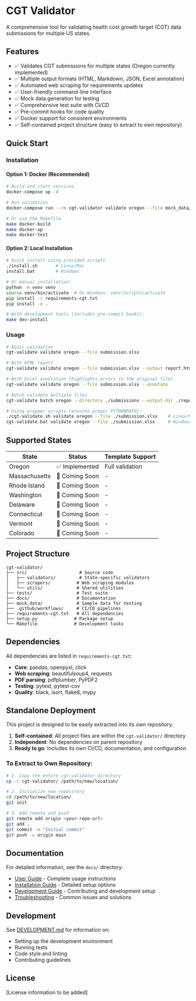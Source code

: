 # CGT Validator

A comprehensive tool for validating health cost growth target (CGT) data submissions for multiple US states.

## Features

- ✅ Validates CGT submissions for multiple states (Oregon currently implemented)
- ✅ Multiple output formats (HTML, Markdown, JSON, Excel annotation)
- ✅ Automated web scraping for requirements updates
- ✅ User-friendly command-line interface
- ✅ Mock data generation for testing
- ✅ Comprehensive test suite with CI/CD
- ✅ Pre-commit hooks for code quality
- ✅ Docker support for consistent environments
- ✅ Self-contained project structure (easy to extract to own repository)

## Quick Start

### Installation

#### Option 1: Docker (Recommended)
```bash
# Build and start services
docker-compose up -d

# Run validation
docker-compose run --rm cgt-validator validate oregon --file mock_data/oregon/test_submission.xlsx

# Or use the Makefile
make docker-build
make docker-up
make docker-test
```

#### Option 2: Local Installation
```bash
# Quick install using provided scripts
./install.sh       # Linux/Mac
install.bat        # Windows

# Or manual installation:
python -m venv venv
source venv/bin/activate  # On Windows: venv\Scripts\activate
pip install -r requirements-cgt.txt
pip install -e .

# With development tools (includes pre-commit hooks):
make dev-install
```

### Usage

```bash
# Basic validation
cgt-validate validate oregon --file submission.xlsx

# With HTML report
cgt-validate validate oregon --file submission.xlsx --output report.html

# With Excel annotation (highlights errors in the original file)
cgt-validate validate oregon --file submission.xlsx --annotate

# Batch validate multiple files
cgt-validate batch oregon --directory ./submissions --output-dir ./reports

# Using wrapper scripts (ensures proper PYTHONPATH):
./cgt-validate.sh validate oregon --file ./submission.xlsx    # Linux/Mac
cgt-validate.bat validate oregon --file ./submission.xlsx     # Windows
```

## Supported States

| State | Status | Template Support |
|-------|--------|------------------|
| Oregon | ✅ Implemented | Full validation |
| Massachusetts | 🚧 Coming Soon | - |
| Rhode Island | 🚧 Coming Soon | - |
| Washington | 🚧 Coming Soon | - |
| Delaware | 🚧 Coming Soon | - |
| Connecticut | 🚧 Coming Soon | - |
| Vermont | 🚧 Coming Soon | - |
| Colorado | 🚧 Coming Soon | - |

## Project Structure

```
cgt-validator/
├── src/                    # Source code
│   ├── validators/         # State-specific validators
│   ├── scrapers/          # Web scraping modules
│   └── utils/             # Shared utilities
├── tests/                 # Test suite
├── docs/                  # Documentation
├── mock_data/             # Sample data for testing
├── .github/workflows/     # CI/CD pipelines
├── requirements-cgt.txt   # All dependencies
├── setup.py              # Package setup
└── Makefile              # Development tasks
```

## Dependencies

All dependencies are listed in `requirements-cgt.txt`:
- **Core**: pandas, openpyxl, click
- **Web scraping**: beautifulsoup4, requests
- **PDF parsing**: pdfplumber, PyPDF2
- **Testing**: pytest, pytest-cov
- **Quality**: black, isort, flake8, mypy

## Standalone Deployment

This project is designed to be easily extracted into its own repository:

1. **Self-contained**: All project files are within the `cgt-validator/` directory
2. **Independent**: No dependencies on parent repository
3. **Ready to go**: Includes its own CI/CD, documentation, and configuration

### To Extract to Own Repository:

```bash
# 1. Copy the entire cgt-validator directory
cp -r cgt-validator/ /path/to/new/location/

# 2. Initialize new repository
cd /path/to/new/location/
git init

# 3. Add remote and push
git remote add origin <your-repo-url>
git add .
git commit -m "Initial commit"
git push -u origin main
```

## Documentation

For detailed information, see the `docs/` directory:
- [User Guide](docs/user_guide.md) - Complete usage instructions
- [Installation Guide](docs/installation.md) - Detailed setup options
- [Development Guide](docs/DEVELOPMENT.md) - Contributing and development setup
- [Troubleshooting](docs/troubleshooting.md) - Common issues and solutions

## Development

See [DEVELOPMENT.md](docs/DEVELOPMENT.md) for information on:
- Setting up the development environment
- Running tests
- Code style and linting
- Contributing guidelines

## License

[License information to be added]
